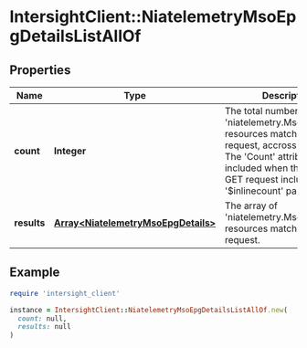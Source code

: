 # IntersightClient::NiatelemetryMsoEpgDetailsListAllOf

## Properties

| Name | Type | Description | Notes |
| ---- | ---- | ----------- | ----- |
| **count** | **Integer** | The total number of &#39;niatelemetry.MsoEpgDetails&#39; resources matching the request, accross all pages. The &#39;Count&#39; attribute is included when the HTTP GET request includes the &#39;$inlinecount&#39; parameter. | [optional] |
| **results** | [**Array&lt;NiatelemetryMsoEpgDetails&gt;**](NiatelemetryMsoEpgDetails.md) | The array of &#39;niatelemetry.MsoEpgDetails&#39; resources matching the request. | [optional] |

## Example

```ruby
require 'intersight_client'

instance = IntersightClient::NiatelemetryMsoEpgDetailsListAllOf.new(
  count: null,
  results: null
)
```

